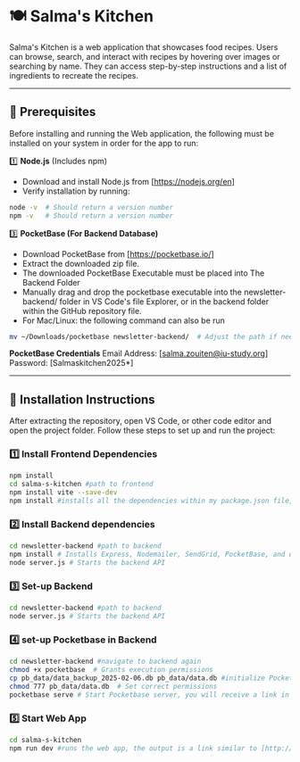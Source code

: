 # 🍽️ Salma's Kitchen

Salma's Kitchen is a web application that showcases food recipes. Users can browse, search, and interact with recipes by hovering over images or searching by name. They can access step-by-step instructions and a list of ingredients to recreate the recipes.

---

## **📌 Prerequisites**

Before installing and running the Web application, the following must be installed on your system in order for the app to run:

1️⃣ **Node.js** (Includes npm)

- Download and install Node.js from [https://nodejs.org/en]
- Verify installation by running:

```bash
node -v  # Should return a version number
npm -v   # Should return a version number
```

3️⃣ **PocketBase (For Backend Database)**

- Download PocketBase from [https://pocketbase.io/]
- Extract the downloaded zip file.
- The downloaded PocketBase Executable must be placed into The Backend Folder
- Manually drag and drop the pocketbase executable into the newsletter-backend/ folder in VS Code's file Explorer, or in the backend folder within the GitHub repository file.
- For Mac/Linux: the following command can also be run

```bash
mv ~/Downloads/pocketbase newsletter-backend/  # Adjust the path if needed based upon where Pocketbase got downloaded in your system
```

**PocketBase Credentials**
Email Address: [salma.zouiten@iu-study.org]
Password: [Salmaskitchen2025*]

---

## **🚀 Installation Instructions**

After extracting the repository, open VS Code, or other code editor and open the project folder. Follow these steps to set up and run the project:

### **1️⃣ Install Frontend Dependencies**

```bash
npm install
cd salma-s-kitchen #path to frontend
npm install vite --save-dev
npm install #installs all the dependencies within my package.json file, to deploy the app
```

### **2️⃣ Install Backend dependencies**

```bash
cd newsletter-backend #path to backend
npm install # Installs Express, Nodemailer, SendGrid, PocketBase, and dependencies needed for the backend to run
node server.js # Starts the backend API
```

### **3️⃣ Set-up Backend**

```bash
cd newsletter-backend #path to backend
node server.js # Starts the backend API
```

### **4️⃣ set-up Pocketbase in Backend**

```bash
cd newsletter-backend #navigate to backend again
chmod +x pocketbase  # Grants execution permissions
cp pb_data/data_backup_2025-02-06.db pb_data/data.db #initialize PocketBase from Backup
chmod 777 pb_data/data.db  # Set correct permissions
pocketbase serve # Start Pocketbase server, you will receive a link in the terminal, click on it and it will open-up in a web browser
```

### **5️⃣ Start Web App**

```bash
cd salma-s-kitchen
npm run dev #runs the web app, the output is a link similar to [http://localhost:5173/], that must be inputed in a web browser
```
